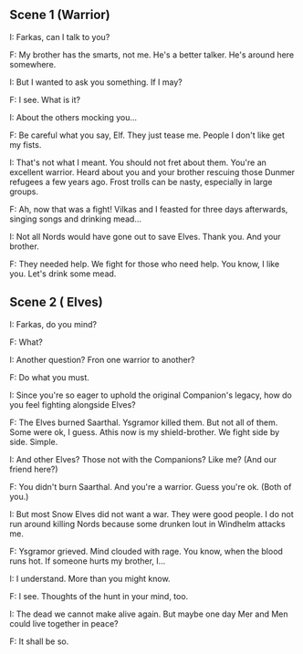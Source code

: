 ## Scene 1 (Warrior)

I: Farkas, can I talk to you?

F: My brother has the smarts, not me. He's a better talker. He's around here somewhere.

I: But I wanted to ask you something. If I may?

F: I see. What is it?

I: About the others mocking you...

F: Be careful what you say, Elf. They just tease me. People I don't like get my fists.

I: That's not what I meant. You should not fret about them. You're an excellent warrior. Heard about you and your brother rescuing those Dunmer refugees a few years
   ago. Frost trolls can be nasty, especially in large groups.
   
F: Ah, now that was a fight! Vilkas and I feasted for three days afterwards, singing songs and drinking mead...

I: Not all Nords would have gone out to save Elves. Thank you. And your brother.

F: They needed help. We fight for those who need help. You know, I like you. Let's drink some mead.


## Scene 2 ( Elves)

I: Farkas, do you mind?

F: What?

I: Another question? Fron one warrior to another?

F: Do what you must.

I: Since you're so eager to uphold the original Companion's legacy, how do you feel fighting alongside Elves?

F: The Elves burned Saarthal. Ysgramor killed them. But not all of them. Some were ok, I guess. Athis now is my shield-brother. We fight side by side. Simple.

I: And other Elves? Those not with the Companions? Like me? (And our friend here?)

F: You didn't burn Saarthal. And you're a warrior. Guess you're ok. (Both of you.)

I: But most Snow Elves did not want a war. They were good people. I do not run around killing Nords because some drunken lout in Windhelm attacks me.

F: Ysgramor grieved. Mind clouded with rage. You know, when the blood runs hot. If someone hurts my brother, I...

I: I understand. More than you might know.

F: I see. Thoughts of the hunt in your mind, too.

I: The dead we cannot make alive again. But maybe one day Mer and Men could live together in peace?

F: It shall be so.
